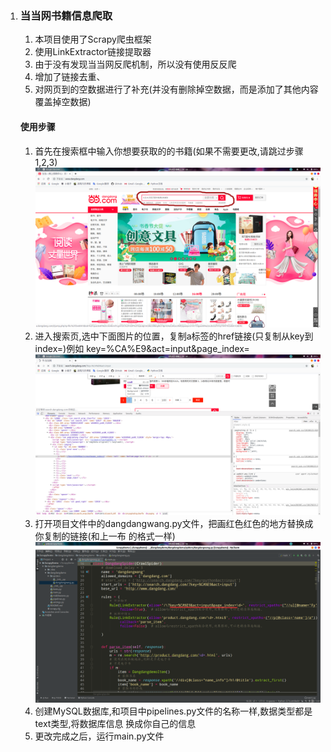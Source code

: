 1. ### 当当网书籍信息爬取
   1. 本项目使用了Scrapy爬虫框架
   2. 使用LinkExtractor链接提取器
   3. 由于没有发现当当网反爬机制，所以没有使用反反爬
   4. 增加了链接去重、
   5. 对网页到的空数据进行了补充(并没有删除掉空数据，而是添加了其他内容覆盖掉空数据)

   #### 使用步骤

   1. 首先在搜索框中输入你想要获取的的书籍(如果不需要更改,请跳过步骤1,2,3)
   ![当当网](/img/dangdang.png)
   2. 进入搜索页,选中下面图片的位置，复制a标签的href链接(只复制从key到index=)例如		          key=%CA%E9&act=input&page_index=
   ![当当网](/img/dangdang02.png)
   3. 打开项目文件中的dangdangwang.py文件，把画红色红色的地方替换成你复制的链接(和上一布      的格式一样)
   ![当当网](/img/dangdang03.png)
   4. 创建MySQL数据库,和项目中pipelines.py文件的名称一样,数据类型都是text类型,将数据库信息          换成你自己的信息
   5. 更改完成之后，运行main.py文件
